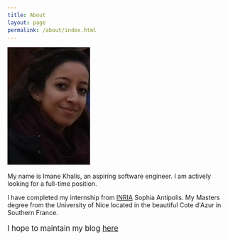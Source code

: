 ```yaml
---
title: About
layout: page
permalink: /about/index.html
---
```

<!--![Profile Image]({{ site.url }}/{{ site.picture }})-->
![Profile Image](/assets/images/myprofile.jpg)

<p>My name is Imane Khalis, an aspiring software engineer. I am actively looking for a full-time position.</p>
<p>I have completed my internship from <a href="htpp://www.inria.fr">INRIA</a> Sophia Antipolis. My Masters degree from the University of Nice located in the beautiful Cote d'Azur in Southern France.</p>
<p style="font-size:120%">I hope to maintain my blog <a href="http://imanekhls.github.io">here</a></p>
